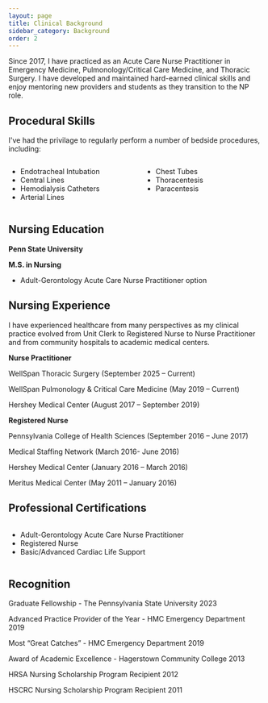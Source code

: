 ```yaml
---
layout: page
title: Clinical Background
sidebar_category: Background
order: 2
---
```


Since 2017, I have practiced as an Acute Care Nurse Practitioner in Emergency Medicine, Pulmonology/Critical Care Medicine, and 
Thoracic Surgery.  I have developed and maintained hard-earned clinical skills and enjoy mentoring new providers and students 
as they transition to the NP role.

## Procedural Skills

I've had the privilage to regularly perform a number of bedside procedures, including:

<div style="display: flex; gap: 2rem; flex-wrap: wrap;">
  <div style="flex: 1;">
    <ul>
      <li>Endotracheal Intubation</li>
      <li>Central Lines</li>
      <li>Hemodialysis Catheters</li>
      <li>Arterial Lines</li>
    </ul>
  </div>
  <div style="flex: 1;">
    <ul>
      <li>Chest Tubes</li>
      <li>Thoracentesis</li>
      <li>Paracentesis</li>
    </ul>
  </div>
</div>

## Nursing Education

**Penn State University**  

**M.S. in Nursing**  
- Adult-Gerontology Acute Care Nurse Practitioner option  

## Nursing Experience  

I have experienced healthcare from many perspectives as my clinical practice evolved from Unit Clerk to Registered Nurse to Nurse Practitioner and from community hospitals to academic medical centers.  

**Nurse Practitioner**

WellSpan Thoracic Surgery (September 2025 – Current)  

WellSpan Pulmonology & Critical Care Medicine (May 2019 – Current)

Hershey Medical Center (August 2017 – September 2019)

**Registered Nurse**

Pennsylvania College of Health Sciences (September 2016 – June 2017)

Medical Staffing Network (March 2016- June 2016)

Hershey Medical Center (January 2016 – March 2016)

Meritus Medical Center (May 2011 – January 2016)

## Professional Certifications

<div style="display: flex; gap: 2rem; flex-wrap: wrap;">
  <div style="flex: 1;">
    <ul>
    <li>Adult-Gerontology Acute Care Nurse Practitioner</li>
    <li>Registered Nurse</li>
    <li>Basic/Advanced Cardiac Life Support</li>
    </ul>
  </div>
</div>


## Recognition

Graduate Fellowship - The Pennsylvania State University 2023

Advanced Practice Provider of the Year - HMC Emergency Department 2019

Most “Great Catches” - HMC Emergency Department 2019

Award of Academic Excellence - Hagerstown Community College 2013

HRSA Nursing Scholarship Program Recipient 2012

HSCRC Nursing Scholarship Program Recipient 2011